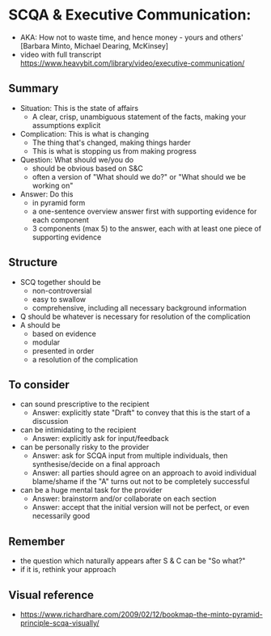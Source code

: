 # SCQA & Executive Communication:
- AKA: How not to waste time, and hence money - yours and others' [Barbara Minto, Michael Dearing, McKinsey]
- video with full transcript https://www.heavybit.com/library/video/executive-communication/

## Summary
- Situation: This is the state of affairs
  - A clear, crisp, unambiguous statement of the facts, making your assumptions explicit
- Complication: This is what is changing
  - The thing that's changed, making things harder
  - This is what is stopping us from making progress
- Question: What should we/you do
  - should be obvious based on S&C
  - often a version of "What should we do?" or "What should we be working on"
- Answer: Do this
  - in pyramid form
  - a one-sentence overview answer first with supporting evidence for each component
  - 3 components (max 5) to the answer, each with at least one piece of supporting evidence

## Structure
- SCQ together should be
  - non-controversial
  - easy to swallow
  - comprehensive, including all necessary background information
- Q should be whatever is necessary for resolution of the complication
- A should be
  - based on evidence
  - modular
  - presented in order
  - a resolution of the complication

## To consider
- can sound prescriptive to the recipient
  - Answer: explicitly state "Draft" to convey that this is the start of a discussion
- can be intimidating to the recipient
  - Answer: explicitly ask for input/feedback
- can be personally risky to the provider
  - Answer: ask for SCQA input from multiple individuals, then synthesise/decide on a final approach
  - Answer: all parties should agree on an approach to avoid individual blame/shame if the "A" turns out not to be completely successful
- can be a huge mental task for the provider
  - Answer: brainstorm and/or collaborate on each section
  - Answer: accept that the initial version will not be perfect, or even necessarily good

## Remember
 - the question which naturally appears after S & C can be "So what?"
 - if it is, rethink your approach

## Visual reference
- https://www.richardhare.com/2009/02/12/bookmap-the-minto-pyramid-principle-scqa-visually/
